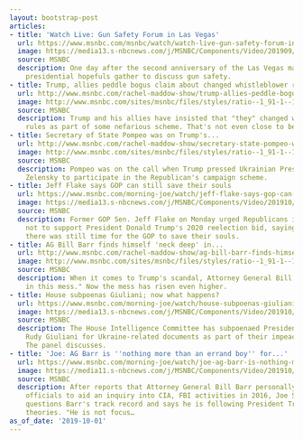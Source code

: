 ```yaml
---
layout: bootstrap-post
articles:
- title: 'Watch Live: Gun Safety Forum in Las Vegas'
  url: https://www.msnbc.com/msnbc/watch/watch-live-gun-safety-forum-in-las-vegas-70298693725
  image: https://media13.s-nbcnews.com/j/MSNBC/Components/Video/201909/21136221_Candidate_FS_Gun_Safety_Forum-_Wed_10-2.nbcnews-fp-1200-630.jpg
  source: MSNBC
  description: One day after the second anniversary of the Las Vegas massacre, 2020
    presidential hopefuls gather to discuss gun safety.
- title: Trump, allies peddle bogus claim about changed whistleblower rules
  url: http://www.msnbc.com/rachel-maddow-show/trump-allies-peddle-bogus-claim-about-changed-whistleblower-rules
  image: http://www.msnbc.com/sites/msnbc/files/styles/ratio--1_91-1--1200x630/public/644982096.jpg?itok=4iARe4SO
  source: MSNBC
  description: Trump and his allies have insisted that "they" changed whistleblower
    rules as part of some nefarious scheme. That's not even close to being true.
- title: Secretary of State Pompeo was on Trump's...
  url: http://www.msnbc.com/rachel-maddow-show/secretary-state-pompeo-was-trumps-scandalous-call
  image: http://www.msnbc.com/sites/msnbc/files/styles/ratio--1_91-1--1200x630/public/videos/n_hardball_pompeo_190930_1920x1080.jpg?itok=Zir4XVyR
  source: MSNBC
  description: Pompeo was on the call when Trump pressed Ukrainian President Volodymyr
    Zelensky to participate in the Republican's campaign scheme.
- title: Jeff Flake says GOP can still save their souls
  url: https://www.msnbc.com/morning-joe/watch/jeff-flake-says-gop-can-still-save-their-souls-70330437908
  image: https://media13.s-nbcnews.com/j/MSNBC/Components/Video/201910/n_mj_flake_191001_1920x1080.nbcnews-fp-1200-630.jpg
  source: MSNBC
  description: Former GOP Sen. Jeff Flake on Monday urged Republicans in Congress
    not to support President Donald Trump's 2020 reelection bid, saying in a new op-ed
    there was still time for the GOP to save their souls.
- title: AG Bill Barr finds himself 'neck deep' in...
  url: http://www.msnbc.com/rachel-maddow-show/ag-bill-barr-finds-himself-neck-deep-trump-scandal
  image: http://www.msnbc.com/sites/msnbc/files/styles/ratio--1_91-1--1200x630/public/videos/n_mj_third_191001_1920x1080.jpg?itok=wH8_S8oa
  source: MSNBC
  description: When it comes to Trump's scandal, Attorney General Bill Barr was "neck-deep
    in this mess." Now the mess has risen even higher.
- title: House subpoenas Giuliani; now what happens?
  url: https://www.msnbc.com/morning-joe/watch/house-subpoenas-giuliani-now-what-happens-70328389857
  image: https://media13.s-nbcnews.com/j/MSNBC/Components/Video/201910/n_mj_rudy_191001_1920x1080.nbcnews-fp-1200-630.jpg
  source: MSNBC
  description: The House Intelligence Committee has subpoenaed President Trump's lawyer
    Rudy Giuliani for Ukraine-related documents as part of their impeachment inquiry.
    The panel discusses.
- title: 'Joe: AG Barr is ''nothing more than an errand boy'' for...'
  url: https://www.msnbc.com/morning-joe/watch/joe-ag-barr-is-nothing-more-than-an-errand-boy-for-president-trump-70328389704
  image: https://media11.s-nbcnews.com/j/MSNBC/Components/Video/201910/n_mj_joe_barr_micro_191001_1920x1080.nbcnews-fp-1200-630.jpg
  source: MSNBC
  description: After reports that Attorney General Bill Barr personally asked foreign
    officials to aid an inquiry into CIA, FBI activities in 2016, Joe Scarborough
    questions Barr's track record and says he is following President Trump's conspiracy
    theories. "He is not focus…
as_of_date: '2019-10-01'
---
```


